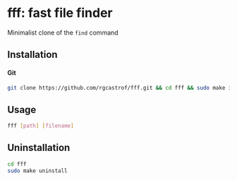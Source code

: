 # fff: fast file finder

Minimalist clone of the `find` command

## Installation

#### Git

```sh
git clone https://github.com/rgcastrof/fff.git && cd fff && sudo make install
```

## Usage

```sh
fff [path] [filename]
```


## Uninstallation

```sh
cd fff
sudo make uninstall
```
